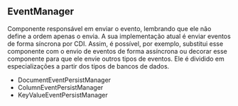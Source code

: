 ## EventManager

Componente responsável em enviar o evento, lembrando que ele não define a ordem apenas o envia. A sua implementação atual é enviar eventos de forma síncrona por CDI. Assim, é possível, por exemplo, substitui esse componente com o envio de eventos de forma assíncrona ou decorar esse componente para que ele envie outros tipos de eventos. Ele é dividido em especializações a partir dos tipos de bancos de dados.

* DocumentEventPersistManager
* ColumnEventPersistManager
* KeyValueEventPersistManager



